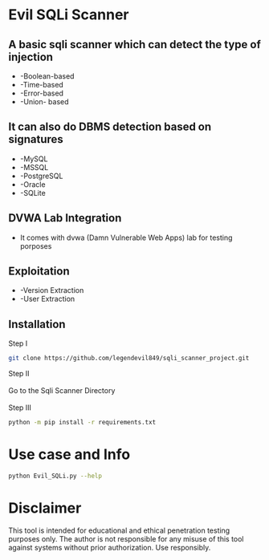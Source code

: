 # Evil SQLi Scanner

## A basic sqli scanner which can detect the type of injection
* -Boolean-based
* -Time-based
* -Error-based
* -Union- based

## It can also do DBMS detection based on signatures 
* -MySQL
* -MSSQL
* -PostgreSQL
* -Oracle
* -SQLite

## DVWA Lab Integration
* It comes with dvwa (Damn Vulnerable Web Apps) lab for testing porposes

## Exploitation
* -Version Extraction
* -User Extraction

## Installation
Step I <br>
```bash
git clone https://github.com/legendevil849/sqli_scanner_project.git
```
Step II <br><br>
Go to the Sqli Scanner Directory <br><br>
Step III <br>
```bash
python -m pip install -r requirements.txt
```

# Use case and Info
```bash
python Evil_SQLi.py --help
```

# Disclaimer
This tool is intended for educational and ethical penetration testing purposes only.
The author is not responsible for any misuse of this tool against systems without prior authorization.
Use responsibly.
